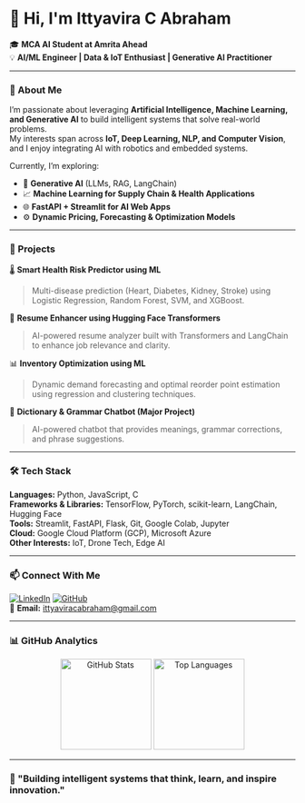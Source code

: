 # 👋 Hi, I'm Ittyavira C Abraham  

🎓 **MCA AI Student at Amrita Ahead**  
💡 **AI/ML Engineer | Data & IoT Enthusiast | Generative AI Practitioner**  

---

### 🧠 About Me  

I’m passionate about leveraging **Artificial Intelligence, Machine Learning, and Generative AI** to build intelligent systems that solve real-world problems.  
My interests span across **IoT, Deep Learning, NLP, and Computer Vision**, and I enjoy integrating AI with robotics and embedded systems.  

Currently, I’m exploring:  
- 🤖 **Generative AI** (LLMs, RAG, LangChain)  
- 📈 **Machine Learning for Supply Chain & Health Applications**  
- 🌐 **FastAPI + Streamlit for AI Web Apps**  
- ⚙️ **Dynamic Pricing, Forecasting & Optimization Models**  

---

### 🚀 Projects  

🌡️ **Smart Health Risk Predictor using ML**  
> Multi-disease prediction (Heart, Diabetes, Kidney, Stroke) using Logistic Regression, Random Forest, SVM, and XGBoost.

🧩 **Resume Enhancer using Hugging Face Transformers**  
> AI-powered resume analyzer built with Transformers and LangChain to enhance job relevance and clarity.  

📊 **Inventory Optimization using ML**  
> Dynamic demand forecasting and optimal reorder point estimation using regression and clustering techniques.  

💬 **Dictionary & Grammar Chatbot (Major Project)**  
> AI-powered chatbot that provides meanings, grammar corrections, and phrase suggestions.  

---

### 🛠️ Tech Stack  

**Languages:** Python, JavaScript, C  
**Frameworks & Libraries:** TensorFlow, PyTorch, scikit-learn, LangChain, Hugging Face  
**Tools:** Streamlit, FastAPI, Flask, Git, Google Colab, Jupyter  
**Cloud:** Google Cloud Platform (GCP), Microsoft Azure  
**Other Interests:** IoT, Drone Tech, Edge AI  

---

### 📫 Connect With Me  

[![LinkedIn](https://img.shields.io/badge/LinkedIn-0A66C2?style=flat&logo=linkedin&logoColor=white)]([https://linkedin.com/in/ittyavira](https://www.linkedin.com/in/ittyavira-c-abraham-5435621b7/))  
[![GitHub](https://img.shields.io/badge/GitHub-171515?style=flat&logo=github&logoColor=white)](https://github.com/itty11)  
📧 **Email:** ittyaviracabraham@gmail.com  

---

### 📊 GitHub Analytics  

<p align="center">
  <img src="https://github-readme-stats.vercel.app/api?username=itty11&show_icons=true&theme=radical" alt="GitHub Stats" height="160px"/>
  <img src="https://github-readme-stats.vercel.app/api/top-langs/?username=itty11&layout=compact&theme=radical" alt="Top Languages" height="160px"/>
</p>

---

### 🌟 "Building intelligent systems that think, learn, and inspire innovation."
